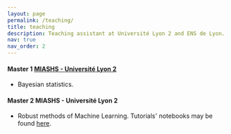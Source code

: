 ```yaml
---
layout: page
permalink: /teaching/
title: teaching
description: Teaching assistant at Université Lyon 2 and ENS de Lyon.
nav: true
nav_order: 2
---
```


#### Master 1 [MIASHS - Université Lyon 2](https://www.univ-lyon2.fr/master-1-mathematiques-et-informatique-appliquees-aux-sciences-humaines-et-sociales-miashs)

- Bayesian statistics.

#### Master 2 MIASHS - Université Lyon 2

- Robust methods of Machine Learning. Tutorials' notebooks  may be found [here](https://github.com/annegnx/mash_m2/tree/main/adversary/session1).
